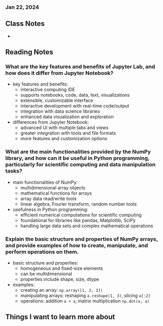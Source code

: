 ### Jan 22, 2024

## Class Notes

-

## Reading Notes

### What are the key features and benefits of Jupyter Lab, and how does it differ from Jupyter Notebook?
- key features and benefits:
  - interactive computing IDE
  - supports notebooks, code, data, text, visualizations
  - extensible, customizable interface
  - interactive development with real-time code/output
  - integration with data science libraries
  - enhanced data visualization and exploration
- differences from Jupyter Notebook:
  - advanced UI with multiple tabs and views
  - greater integration with tools and file formats
  - more features and customization options

### What are the main functionalities provided by the NumPy library, and how can it be useful in Python programming, particularly for scientific computing and data manipulation tasks?
- main functionalities of NumPy:
  - multidimensional array objects
  - mathematical functions for arrays
  - array data read/write tools
  - linear algebra, Fourier transform, random number tools
- usefulness in Python programming:
  - efficient numerical computations for scientific computing
  - foundational for libraries like pandas, Matplotlib, SciPy
  - handling large data sets and complex mathematical operations

### Explain the basic structure and properties of NumPy arrays, and provide examples of how to create, manipulate, and perform operations on them.
- basic structure and properties:
  - homogeneous and fixed-size elements
  - can be multidimensional
  - properties include shape, size, dtype
- examples:
  - creating an array: `np.array([1, 2, 3])`
  - manipulating arrays: reshaping `a.reshape(1, 3)`, slicing `a[:2]`
  - operations: addition `a + a`, matrix multiplication `np.dot(a, a)`


## Things I want to learn more about
